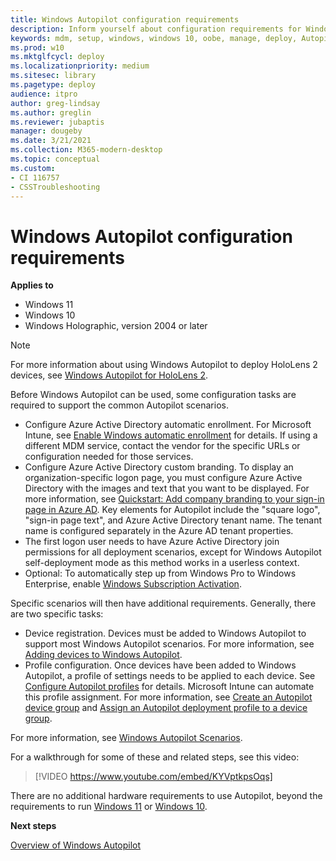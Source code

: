 ```yaml
---
title: Windows Autopilot configuration requirements
description: Inform yourself about configuration requirements for Windows Autopilot deployment.
keywords: mdm, setup, windows, windows 10, oobe, manage, deploy, Autopilot, ztd, zero-touch, partner, msfb, intune
ms.prod: w10
ms.mktglfcycl: deploy
ms.localizationpriority: medium
ms.sitesec: library
ms.pagetype: deploy
audience: itpro
author: greg-lindsay
ms.author: greglin
ms.reviewer: jubaptis
manager: dougeby
ms.date: 3/21/2021
ms.collection: M365-modern-desktop
ms.topic: conceptual
ms.custom: 
- CI 116757
- CSSTroubleshooting
---
```


# Windows Autopilot configuration requirements

**Applies to**

- Windows 11
- Windows 10
- Windows Holographic, version 2004 or later

> [!NOTE]
> For more information about using Windows Autopilot to deploy HoloLens 2 devices, see [Windows Autopilot for HoloLens 2](/hololens/hololens2-autopilot).

Before Windows Autopilot can be used, some configuration tasks are required to support the common Autopilot scenarios.

- Configure Azure Active Directory automatic enrollment. For Microsoft Intune, see [Enable Windows automatic enrollment](../intune/enrollment/windows-enroll.md#windows-10-auto-enrollment-and-device-registration) for details. If using a different MDM service, contact the vendor for the specific URLs or configuration needed for those services.
- Configure Azure Active Directory custom branding. To display an organization-specific logon page, you must configure Azure Active Directory with the images and text that you want to be displayed. For more information, see [Quickstart: Add company branding to your sign-in page in Azure AD](/azure/active-directory/fundamentals/customize-branding). Key elements for Autopilot include the "square logo", "sign-in page text", and Azure Active Directory tenant name. The tenant name is configured separately in the Azure AD tenant properties.
- The first logon user needs to have Azure Active Directory join permissions for all deployment scenarios, except for Windows Autopilot self-deployment mode as this method works in a userless context.
- Optional: To automatically step up from Windows Pro to Windows Enterprise, enable [Windows Subscription Activation](/windows/deployment/windows-10-enterprise-subscription-activation).

Specific scenarios will then have additional requirements. Generally, there are two specific tasks:

- Device registration. Devices must be added to Windows Autopilot to support most Windows Autopilot scenarios. For more information, see [Adding devices to Windows Autopilot](add-devices.md).
- Profile configuration. Once devices have been added to Windows Autopilot, a profile of settings needs to be applied to each device. See [Configure Autopilot profiles](profiles.md) for details.  Microsoft Intune can automate this profile assignment. For more information, see [Create an Autopilot device group](enrollment-autopilot.md) and [Assign an Autopilot deployment profile to a device group](profiles.md).

For more information, see [Windows Autopilot Scenarios](windows-Autopilot-scenarios.md).

For a walkthrough for some of these and related steps, see this video:

> [!VIDEO https://www.youtube.com/embed/KYVptkpsOqs]

There are no additional hardware requirements to use Autopilot, beyond the requirements to run [Windows 11](https://www.microsoft.com/windows/windows-11-specifications) or [Windows 10](https://www.microsoft.com/windows/windows-10-specifications).

**Next steps**

[Overview of Windows Autopilot](windows-autopilot.md)

